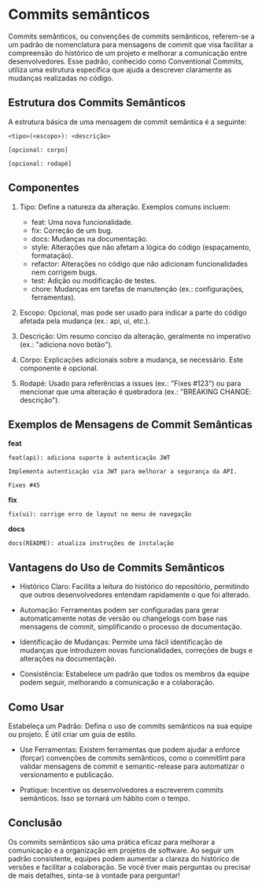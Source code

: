 # Commits semânticos

Commits semânticos, ou convenções de commits semânticos, referem-se a um padrão de nomenclatura para mensagens de commit que visa facilitar a compreensão do histórico de um projeto e melhorar a comunicação entre desenvolvedores. Esse padrão, conhecido como Conventional Commits, utiliza uma estrutura específica que ajuda a descrever claramente as mudanças realizadas no código.

## Estrutura dos Commits Semânticos

A estrutura básica de uma mensagem de commit semântica é a seguinte:

    <tipo>(<escopo>): <descrição>

    [opcional: corpo]

    [opcional: rodapé]

## Componentes

1. Tipo: Define a natureza da alteração. Exemplos comuns incluem:

    - feat: Uma nova funcionalidade.
    - fix: Correção de um bug.
    - docs: Mudanças na documentação.
    - style: Alterações que não afetam a lógica do código (espaçamento, formatação).
    - refactor: Alterações no código que não adicionam funcionalidades nem corrigem bugs.
    - test: Adição ou modificação de testes.
    - chore: Mudanças em tarefas de manutenção (ex.: configurações, ferramentas).

2. Escopo: Opcional, mas pode ser usado para indicar a parte do código afetada pela mudança (ex.: api, ui, etc.).

3. Descrição: Um resumo conciso da alteração, geralmente no imperativo (ex.: "adiciona novo botão").

4. Corpo: Explicações adicionais sobre a mudança, se necessário. Este componente é opcional.

5. Rodapé: Usado para referências a issues (ex.: "Fixes #123") ou para mencionar que uma alteração é quebradora (ex.: "BREAKING CHANGE: descrição").

## Exemplos de Mensagens de Commit Semânticas

**feat**    
    
    feat(api): adiciona suporte à autenticação JWT

    Implementa autenticação via JWT para melhorar a segurança da API.

    Fixes #45

**fix** 
    
    fix(ui): corrige erro de layout no menu de navegação

**docs** 
    
    docs(README): atualiza instruções de instalação

## Vantagens do Uso de Commits Semânticos

- Histórico Claro: Facilita a leitura do histórico do repositório, permitindo que outros desenvolvedores entendam rapidamente o que foi alterado.

- Automação: Ferramentas podem ser configuradas para gerar automaticamente notas de versão ou changelogs com base nas mensagens de commit, simplificando o processo de documentação.

- Identificação de Mudanças: Permite uma fácil identificação de mudanças que introduzem novas funcionalidades, correções de bugs e alterações na documentação.

- Consistência: Estabelece um padrão que todos os membros da equipe podem seguir, melhorando a comunicação e a colaboração.

## Como Usar

Estabeleça um Padrão: Defina o uso de commits semânticos na sua equipe ou projeto. É útil criar um guia de estilo.

- Use Ferramentas: Existem ferramentas que podem ajudar a enforce (forçar) convenções de commits semânticos, como o commitlint para validar mensagens de commit e semantic-release para automatizar o versionamento e publicação.

- Pratique: Incentive os desenvolvedores a escreverem commits semânticos. Isso se tornará um hábito com o tempo.

## Conclusão
Os commits semânticos são uma prática eficaz para melhorar a comunicação e a organização em projetos de software. Ao seguir um padrão consistente, equipes podem aumentar a clareza do histórico de versões e facilitar a colaboração. Se você tiver mais perguntas ou precisar de mais detalhes, sinta-se à vontade para perguntar!